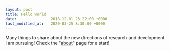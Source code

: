 ```yaml
---
layout: post
title: Hello world
date:               2018-12-01 23:22:00 +0000
last_modified_at:   2020-03-25 8:30:00 +0000
---
```


Many things to share about the new directions of research and development I am pursuing! Check the "[about](/blog/about/)" page for a start!
